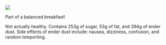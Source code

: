 ![](http://loenwind.info/eio/Enderios.png)

Part of a balanced breakfast!

Not actually healthy. Contains 253g of sugar, 53g of fat, and 394g of ender dust. Side effects of ender dust include: nausea, dizziness, confusion, and random teleporting.
